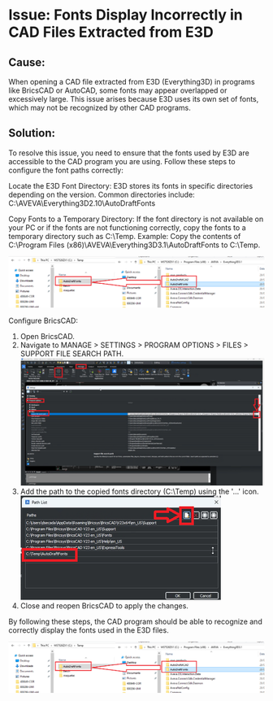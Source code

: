 # Issue: Fonts Display Incorrectly in CAD Files Extracted from E3D

## Cause:

When opening a CAD file extracted from E3D (Everything3D) in programs like BricsCAD or AutoCAD, some fonts may appear overlapped or excessively large. This issue arises because E3D uses its own set of fonts, which may not be recognized by other CAD programs.

## Solution:

To resolve this issue, you need to ensure that the fonts used by E3D are accessible to the CAD program you are using. Follow these steps to configure the font paths correctly:

Locate the E3D Font Directory: E3D stores its fonts in specific directories depending on the version. Common directories include:
 C:\AVEVA\Everything3D2.10\AutoDraftFonts

Copy Fonts to a Temporary Directory: If the font directory is not available on your PC or if the fonts are not functioning correctly, copy the fonts to a temporary directory such as C:\Temp.
Example: Copy the contents of C:\Program Files (x86)\AVEVA\Everything3D3.1\AutoDraftFonts to C:\Temp.

  ![](./img/Fonts_01.png)

Configure BricsCAD:
1. Open BricsCAD.
2. Navigate to MANAGE > SETTINGS > PROGRAM OPTIONS > FILES > SUPPORT FILE SEARCH PATH.
     ![](./img/Fonts_02.png)
3. Add the path to the copied fonts directory (C:\Temp) using the '...' icon.
 ![](./img/Fonts_03.png)
4. Close and reopen BricsCAD to apply the changes.

By following these steps, the CAD program should be able to recognize and correctly display the fonts used in the E3D files.


   ![a](./img/Fonts_01.png)